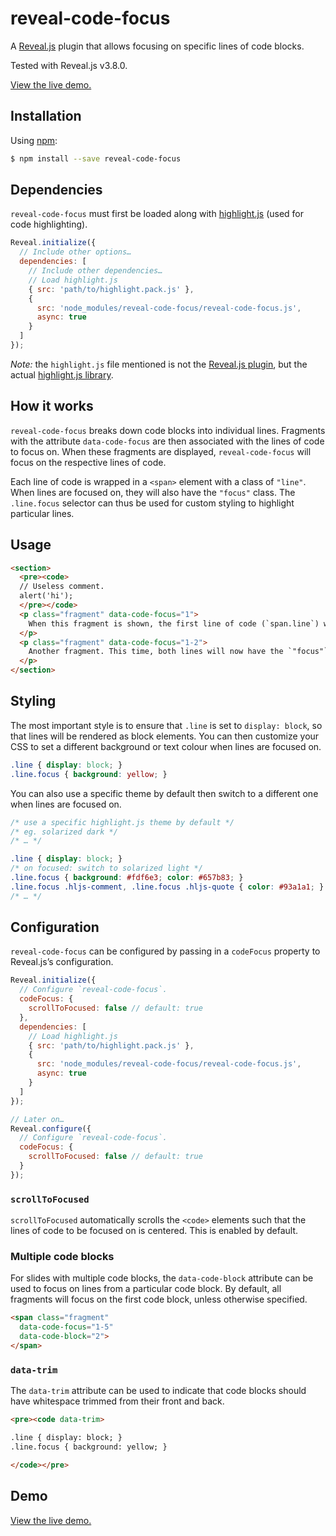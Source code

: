 # reveal-code-focus

A [Reveal.js](https://github.com/hakimel/reveal.js) plugin that allows focusing on specific lines of code blocks.

Tested with Reveal.js v3.8.0.

[View the live demo.](https://bnjmnt4n.github.io/reveal-code-focus/)

## Installation

Using [npm](https://www.npmjs.com/):

```bash
$ npm install --save reveal-code-focus
```

## Dependencies

`reveal-code-focus` must first be loaded along with [highlight.js](https://highlightjs.org/) (used for code highlighting).

```js
Reveal.initialize({
  // Include other options…
  dependencies: [
    // Include other dependencies…
    // Load highlight.js
    { src: 'path/to/highlight.pack.js' },
    {
      src: 'node_modules/reveal-code-focus/reveal-code-focus.js',
      async: true
    }
  ]
});
```

*Note:* the `highlight.js` file mentioned is not the [Reveal.js plugin](https://github.com/hakimel/reveal.js/blob/master/plugin/highlight/highlight.js), but the actual [highlight.js library](https://highlightjs.org/).

## How it works

`reveal-code-focus` breaks down code blocks into individual lines. Fragments with the attribute `data-code-focus` are then associated with the lines of code to focus on. When these fragments are displayed, `reveal-code-focus` will focus on the respective lines of code.

Each line of code is wrapped in a `<span>` element with a class of `"line"`. When lines are focused on, they will also have the `"focus"` class. The `.line.focus` selector can thus be used for custom styling to highlight particular lines.

## Usage

```html
<section>
  <pre><code>
  // Useless comment.
  alert('hi');
  </pre></code>
  <p class="fragment" data-code-focus="1">
    When this fragment is shown, the first line of code (`span.line`) will have the `"focus"` class added to it.
  </p>
  <p class="fragment" data-code-focus="1-2">
    Another fragment. This time, both lines will now have the `"focus"` class.
  </p>
</section>
```

## Styling

The most important style is to ensure that `.line` is set to `display: block`, so that lines will be rendered as block elements. You can then customize your CSS to set a different background or text colour when lines are focused on.

```css
.line { display: block; }
.line.focus { background: yellow; }
```

You can also use a specific theme by default then switch to a different one when lines are focused on.

```css
/* use a specific highlight.js theme by default */
/* eg. solarized dark */
/* … */

.line { display: block; }
/* on focused: switch to solarized light */
.line.focus { background: #fdf6e3; color: #657b83; }
.line.focus .hljs-comment, .line.focus .hljs-quote { color: #93a1a1; }
/* … */
```

## Configuration

`reveal-code-focus` can be configured by passing in a `codeFocus` property to Reveal.js’s configuration.

```js
Reveal.initialize({
  // Configure `reveal-code-focus`.
  codeFocus: {
    scrollToFocused: false // default: true
  },
  dependencies: [
    // Load highlight.js
    { src: 'path/to/highlight.pack.js' },
    {
      src: 'node_modules/reveal-code-focus/reveal-code-focus.js',
      async: true
    }
  ]
});

// Later on…
Reveal.configure({
  // Configure `reveal-code-focus`.
  codeFocus: {
    scrollToFocused: false // default: true
  }
});
```

### `scrollToFocused`

`scrollToFocused` automatically scrolls the `<code>` elements such that the lines of code to be focused on is centered. This is enabled by default.

### Multiple code blocks

For slides with multiple code blocks, the `data-code-block` attribute can be used to focus on lines from a particular code block. By default, all fragments will focus on the first code block, unless otherwise specified.

```html
<span class="fragment"
  data-code-focus="1-5"
  data-code-block="2">
</span>
```

### `data-trim`

The `data-trim` attribute can be used to indicate that code blocks should have whitespace trimmed from their front and back.


```html
<pre><code data-trim>

.line { display: block; }
.line.focus { background: yellow; }

</code></pre>
```

## Demo

[View the live demo.](https://bnjmnt4n.github.io/reveal-code-focus/)

